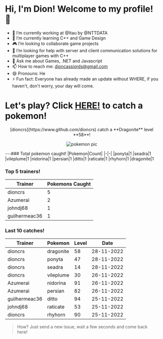 # Hi, I'm Dion! Welcome to my profile!👋

- :bank: I’m currently working at @Itau by @NTTDATA
- :rocket: I’m currently learning C++ and Game Design
- :video_game: I’m looking to collaborate game projects
- :satellite: I’m looking for help with server and client communication solutions for multiplayer games with C++
- 💬 Ask me about Games, .NET and Javascript
- 📫 How to reach me: dioncassiords@gmail.com
- 😄 Pronouns: He
- ⚡ Fun fact: Everyone has already made an update without WHERE, if you haven't, don't worry, your day will come.

# Let's play? Click [HERE!](https://github.com/dioncrs/dioncrs/issues/new?title=Catch+a+Pokemon&body=Just+click+%27Submit+new+issue%27+and+catch+a+pokemon.) to catch a pokemon!
<center>[dioncrs](https://www.github.com/dioncrs) catch a **Dragonite** level **58**!

![pokemon pic](https://assets.pokemon.com/assets/cms2/img/pokedex/full/149.png)</center>
---### Total pokemon caught!
|Pokemon|Count|
|-|-|
|ponyta|1
|seadra|1
|vileplume|1
|nidorina|1
|persian|1
|ditto|1
|raticate|1
|rhyhorn|1
|dragonite|1
### Top 5 trainers!
|Trainer|Pokemons Caught|
|-|-|
|dioncrs|5
|Azumerai|2
|johndj68|1
|guilhermeac36|1
### Last 10 catches!
|Trainer|Pokemon|Level|Date|
|-|-|-|-|
|dioncrs|dragonite|58|28-11-2022
|dioncrs|ponyta|47|28-11-2022
|dioncrs|seadra|14|28-11-2022
|dioncrs|vileplume|30|26-11-2022
|Azumerai|nidorina|91|26-11-2022
|Azumerai|persian|82|26-11-2022
|guilhermeac36|ditto|94|25-11-2022
|johndj68|raticate|53|25-11-2022
|dioncrs|rhyhorn|90|25-11-2022
> How? Just send a new issue, wait a few seconds and come back here!